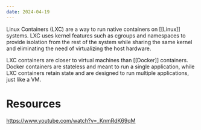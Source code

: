 ```yaml
---
date: 2024-04-19
---
```


Linux Containers (LXC) are a way to run native containers on [[Linux]] systems. LXC uses kernel features such as cgroups and namespaces to provide isolation from the rest of the system while sharing the same kernel and eliminating the need of virtualizing the host hardware.

LXC containers are closer to virtual machines than [[Docker]] containers. Docker containers are stateless and meant to run a single application, while LXC containers retain state and are designed to run multiple applications, just like a VM.

# Resources

https://www.youtube.com/watch?v=_KnmRdK69qM
